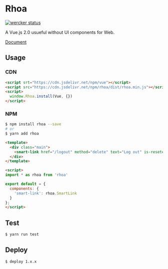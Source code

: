 # Rhoa

[![wercker status](https://app.wercker.com/status/3f53885ec26792f3a8ce6007e22348e4/s/master "wercker status")](https://app.wercker.com/project/byKey/3f53885ec26792f3a8ce6007e22348e4)

A Vue.js 2.0 usueful without UI components for Web.

[Document](https://isuke.github.io/rhoa-doc/)

## Usage

### CDN

```html
<script srt="https://cdn.jsdelivr.net/npm/vue"></script>
<script src="https://cdn.jsdelivr.net/npm/rhoa/dist/rhoa.min.js"></script>
<script>
  window.Rhoa.install(Vue, {})
</script>
```

### NPM

```sh
$ npm install rhoa --save
# or
$ yarn add rhoa
```

```html
<template>
  <div class="main">
    <smart-link href="/logout" method="delete" text="Log out" is-reseted-style></smart-link>
  </div>
</template>

<script>
import * as rhoa from 'rhoa'

export default = {
  components: {
    'smart-link': rhoa.SmartLink
  }
};
</script>
```

## Test

```sh
$ yarn run test
```

## Deploy

```sh
$ deploy 1.x.x
```
